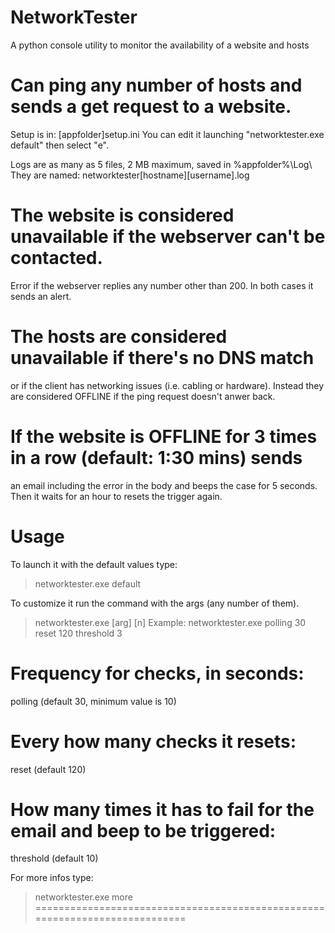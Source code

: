 NetworkTester
=============

A python console utility to monitor the availability of a website and hosts

# Can ping any number of hosts and sends a get request to a website.

  Setup is in: [appfolder]setup.ini
  You can edit it launching "networktester.exe default" then select "e".

  Logs are as many as 5 files, 2 MB maximum, saved in %appfolder%\Log\ 
  They are named: networktester[hostname][username].log

# The website is considered unavailable if the webserver can't be contacted.
  Error if the webserver replies any number other than 200.
  In both cases it sends an alert.

# The hosts are considered unavailable if there's no DNS match
  or if the client has networking issues (i.e. cabling or hardware).
  Instead they are considered OFFLINE if the ping request doesn't anwer back.

# If the website is OFFLINE for 3 times in a row (default: 1:30 mins) sends
  an email including the error in the body and beeps the case for 5 seconds.
  Then it waits for an hour to resets the trigger again.
  
  
Usage
============================================================================
 To launch it with the default values type:
 > networktester.exe default

 To customize it run the command with the args (any number of them).
 > networktester.exe [arg] [n]
 Example:
 > networktester.exe polling 30 reset 120 threshold 3

 # Frequency for checks, in seconds:
   polling (default 30, minimum value is 10)
 # Every how many checks it resets:
   reset (default 120)
 # How many times it has to fail for the email and beep to be triggered:
   threshold (default 10)

 For more infos type:
 > networktester.exe more
============================================================================
